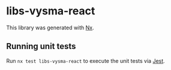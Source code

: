 # libs-vysma-react

This library was generated with [Nx](https://nx.dev).

## Running unit tests

Run `nx test libs-vysma-react` to execute the unit tests via [Jest](https://jestjs.io).
